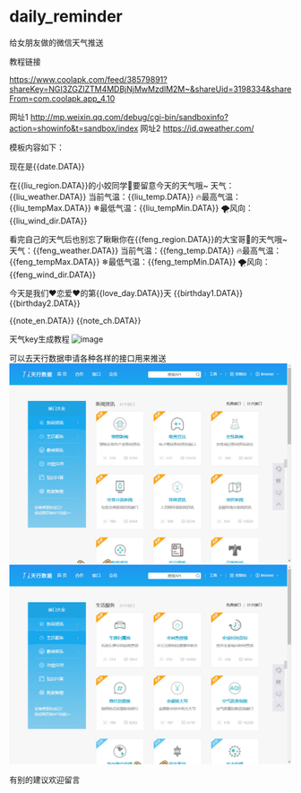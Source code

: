 # daily_reminder
给女朋友做的微信天气推送

教程链接

https://www.coolapk.com/feed/38579891?shareKey=NGI3ZGZlZTM4MDBjNjMwMzdlM2M~&shareUid=3198334&shareFrom=com.coolapk.app_4.10




网址1   http://mp.weixin.qq.com/debug/cgi-bin/sandboxinfo?action=showinfo&t=sandbox/index
网址2   https://id.qweather.com/


模板内容如下：

现在是{{date.DATA}} 

在{{liu_region.DATA}}的小姣同学👶要留意今天的天气哦~ 
天气：{{liu_weather.DATA}} 
当前气温：{{liu_temp.DATA}} 
🔥最高气温：{{liu_tempMax.DATA}} 
❄最低气温：{{liu_tempMin.DATA}} 
🌪风向：{{liu_wind_dir.DATA}} 

看完自己的天气后也别忘了瞅瞅你在{{feng_region.DATA}}的大宝哥🧑的天气哦~ 
天气：{{feng_weather.DATA}} 
当前气温：{{feng_temp.DATA}} 
🔥最高气温：{{feng_tempMax.DATA}} 
❄最低气温：{{feng_tempMin.DATA}} 
🌪风向：{{feng_wind_dir.DATA}} 

今天是我们❤恋爱❤的第{{love_day.DATA}}天 
{{birthday1.DATA}} 
{{birthday2.DATA}}

{{note_en.DATA}} 
{{note_ch.DATA}}


天气key生成教程
![image](https://raw.githubusercontent.com/limoest/daily_reminder/main/%E5%92%8C%E9%A3%8E%E5%A4%A9%E6%B0%94key%E7%94%9F%E6%88%90.png)


可以去天行数据申请各种各样的接口用来推送  
![image](https://raw.githubusercontent.com/limoest/daily_reminder/main/others/Snipaste_2022-08-24_12-13-19.png)
![image](https://raw.githubusercontent.com/limoest/daily_reminder/main/others/Snipaste.png)



有别的建议欢迎留言

